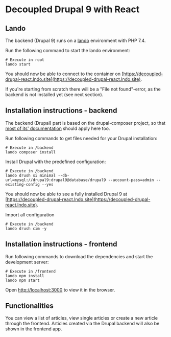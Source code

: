 # Decoupled Drupal 9 with React

## Lando

The backend (Drupal 9) runs on a [lando](https://docs.lando.dev/config/drupal9.html) environment with PHP 7.4.

Run the following command to start the lando environment:
```
# Execute in root
lando start
```
You should now be able to connect to the container on
[https://decoupled-drupal-react.lndo.site](https://decoupled-drupal-react.lndo.site).

If you're starting from scratch there will be a "File not found"-error, as the backend is not installed yet (see next
section).

## Installation instructions - backend
The backend (Drupal) part is based on the drupal-composer project, so that
[most of its' documentation](https://github.com/drupal-composer/drupal-project) should apply here too.

Run following commands to get files needed for your Drupal installation:
```
# Execute in /backend
lando composer install
```
Install Drupal with the predefined configuration:
```
# Execute in /backend
lando drush si minimal --db-url=mysql://drupal9:drupal9@database/drupal9 --account-pass=admin --existing-config --yes
```
You should now be able to see a fully installed Drupal 9 at
[https://decoupled-drupal-react.lndo.site](https://decoupled-drupal-react.lndo.site).

Import all configuration
```
# Execute in /backend
lando drush cim -y
```

## Installation instructions - frontend

Run following commands to download the dependencies and start the development server:
```
# Execute in /frontend
lando npm install
lando npm start
```
Open [http://localhost:3000](http://localhost:3000) to view it in the browser.

## Functionalities
You can view a list of articles, view single articles or create a new article through the frontend. Articles
created via the Drupal backend will also be shown in the frontend app.
